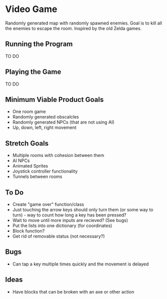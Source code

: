 # Video Game
Randomly generated map with randomly spawned enemies. Goal is to kill all the enemies to escape the room.
Inspired by the old Zelda games.

## Running the Program
TO DO

## Playing the Game
TO DO

## Minimum Viable Product Goals
* One room game
* Randomly generated obscalcles
* Randomly generated NPCs (that are not using AI)
* Up, down, left, right movement

## Stretch Goals
* Multiple rooms with cohesion between them
* AI NPCs
* Animated Sprites
* Joystick controller functionality
* Tunnels between rooms

## To Do
* Create "game over" function/class
* Just touching the arrow keys should only turn them (or some way to turn) - way to count how long a key has been pressed?
* Wait to move until more inputs are recieved? (See bugs)
* Put the lists into one dictionary (for coordinates)
* Block function?
* Get rid of removable status (not necessary?)

## Bugs
* Can tap a key multiple times quickly and the movement is delayed

## Ideas
* Have blocks that can be broken with an axe or other action
